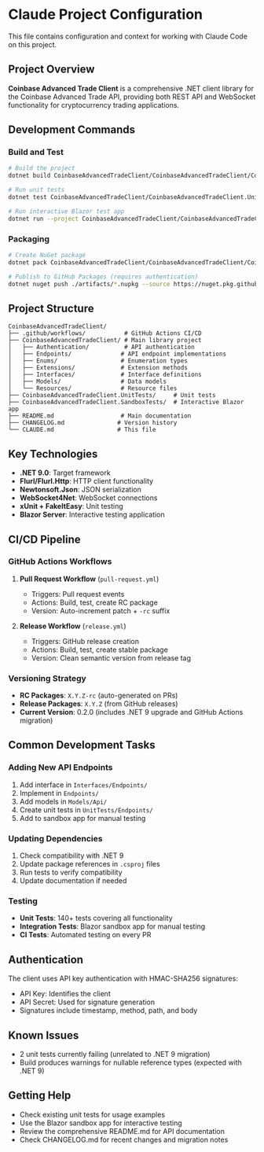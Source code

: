 # Claude Project Configuration

This file contains configuration and context for working with Claude Code on this project.

## Project Overview

**Coinbase Advanced Trade Client** is a comprehensive .NET client library for the Coinbase Advanced Trade API, providing both REST API and WebSocket functionality for cryptocurrency trading applications.

## Development Commands

### Build and Test
```bash
# Build the project
dotnet build CoinbaseAdvancedTradeClient/CoinbaseAdvancedTradeClient/CoinbaseAdvancedTradeClient.csproj --configuration Release

# Run unit tests
dotnet test CoinbaseAdvancedTradeClient/CoinbaseAdvancedTradeClient.UnitTests/CoinbaseAdvancedTradeClient.UnitTests.csproj --configuration Release

# Run interactive Blazor test app
dotnet run --project CoinbaseAdvancedTradeClient/CoinbaseAdvancedTradeClient.SandboxTests/
```

### Packaging
```bash
# Create NuGet package
dotnet pack CoinbaseAdvancedTradeClient/CoinbaseAdvancedTradeClient/CoinbaseAdvancedTradeClient.csproj --configuration Release --output ./artifacts

# Publish to GitHub Packages (requires authentication)
dotnet nuget push ./artifacts/*.nupkg --source https://nuget.pkg.github.com/PearlAegis/index.json --api-key YOUR_TOKEN
```

## Project Structure

```
CoinbaseAdvancedTradeClient/
├── .github/workflows/           # GitHub Actions CI/CD
├── CoinbaseAdvancedTradeClient/ # Main library project
│   ├── Authentication/          # API authentication
│   ├── Endpoints/              # API endpoint implementations
│   ├── Enums/                  # Enumeration types
│   ├── Extensions/             # Extension methods
│   ├── Interfaces/             # Interface definitions
│   ├── Models/                 # Data models
│   └── Resources/              # Resource files
├── CoinbaseAdvancedTradeClient.UnitTests/     # Unit tests
├── CoinbaseAdvancedTradeClient.SandboxTests/  # Interactive Blazor app
├── README.md                   # Main documentation
├── CHANGELOG.md               # Version history
└── CLAUDE.md                  # This file
```

## Key Technologies

- **.NET 9.0**: Target framework
- **Flurl/Flurl.Http**: HTTP client functionality
- **Newtonsoft.Json**: JSON serialization
- **WebSocket4Net**: WebSocket connections
- **xUnit + FakeItEasy**: Unit testing
- **Blazor Server**: Interactive testing application

## CI/CD Pipeline

### GitHub Actions Workflows

1. **Pull Request Workflow** (`pull-request.yml`)
   - Triggers: Pull request events
   - Actions: Build, test, create RC package
   - Version: Auto-increment patch + `-rc` suffix

2. **Release Workflow** (`release.yml`)
   - Triggers: GitHub release creation
   - Actions: Build, test, create stable package
   - Version: Clean semantic version from release tag

### Versioning Strategy
- **RC Packages**: `X.Y.Z-rc` (auto-generated on PRs)
- **Release Packages**: `X.Y.Z` (from GitHub releases)
- **Current Version**: 0.2.0 (includes .NET 9 upgrade and GitHub Actions migration)

## Common Development Tasks

### Adding New API Endpoints
1. Add interface in `Interfaces/Endpoints/`
2. Implement in `Endpoints/`
3. Add models in `Models/Api/`
4. Create unit tests in `UnitTests/Endpoints/`
5. Add to sandbox app for manual testing

### Updating Dependencies
1. Check compatibility with .NET 9
2. Update package references in `.csproj` files
3. Run tests to verify compatibility
4. Update documentation if needed

### Testing
- **Unit Tests**: 140+ tests covering all functionality
- **Integration Tests**: Blazor sandbox app for manual testing
- **CI Tests**: Automated testing on every PR

## Authentication

The client uses API key authentication with HMAC-SHA256 signatures:
- API Key: Identifies the client
- API Secret: Used for signature generation
- Signatures include timestamp, method, path, and body

## Known Issues

- 2 unit tests currently failing (unrelated to .NET 9 migration)
- Build produces warnings for nullable reference types (expected with .NET 9)

## Getting Help

- Check existing unit tests for usage examples
- Use the Blazor sandbox app for interactive testing
- Review the comprehensive README.md for API documentation
- Check CHANGELOG.md for recent changes and migration notes